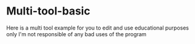 # Multi-tool-basic
Here is a multi tool example for you to edit and use
educational purposes only
I'm not responsible of any bad uses of the program
